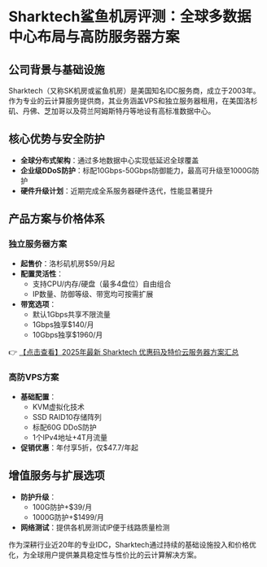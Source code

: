 # Sharktech鲨鱼机房评测：全球多数据中心布局与高防服务器方案

## 公司背景与基础设施

Sharktech（又称SK机房或鲨鱼机房）是美国知名IDC服务商，成立于2003年。作为专业的云计算服务提供商，其业务涵盖VPS和独立服务器租用，在美国洛杉矶、丹佛、芝加哥以及荷兰阿姆斯特丹等地设有高标准数据中心。

## 核心优势与安全防护

* **全球分布式架构**：通过多地数据中心实现低延迟全球覆盖
* **企业级DDoS防护**：标配10Gbps-50Gbps防御能力，最高可升级至1000G防护
* **硬件升级计划**：近期完成全系服务器硬件迭代，性能显著提升

## 产品方案与价格体系

### 独立服务器方案
- **起售价**：洛杉矶机房$59/月起
- **配置灵活性**：
  - 支持CPU/内存/硬盘（最多4盘位）自由组合
  - IP数量、防御等级、带宽均可按需扩展
- **带宽选项**：
  - 默认1Gbps共享不限流量
  - 1Gbps独享$140/月
  - 10Gbps独享$1960/月

👉 [【点击查看】2025年最新 Sharktech 优惠码及特价云服务器方案汇总](https://bit.ly/Sharktech)

### 高防VPS方案
* **基础配置**：
  - KVM虚拟化技术
  - SSD RAID10存储阵列
  - 标配60G DDoS防护
  - 1个IPv4地址+4T月流量
* **促销优惠**：年付享5折，仅$47.7/年起

## 增值服务与扩展选项
- **防护升级**：
  - 100G防护+$39/月
  - 1000G防护+$1499/月
- **网络测试**：提供各机房测试IP便于线路质量检测

作为深耕行业近20年的专业IDC，Sharktech通过持续的基础设施投入和价格优化，为全球用户提供兼具稳定性与性价比的云计算解决方案。